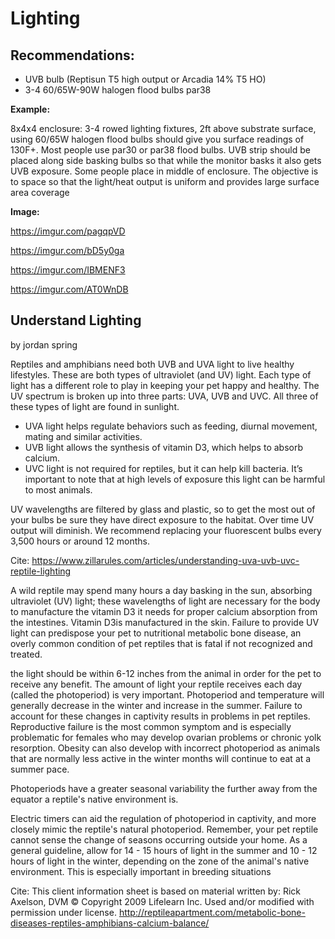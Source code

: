 # Lighting


## Recommendations: 

* UVB bulb (Reptisun T5 high output or Arcadia 14% T5 HO) 
* 3-4 60/65W-90W halogen flood bulbs par38

**Example:**  

8x4x4 enclosure: 3-4 rowed lighting fixtures, 2ft above substrate surface, using 60/65W halogen flood bulbs should give you surface readings of 130F+. Most people use par30 or par38 flood bulbs. UVB strip should be placed along side basking bulbs so that while the monitor basks it also gets UVB exposure. Some people place in middle of enclosure. The objective is to space so that the light/heat output is uniform and provides large surface area coverage

**Image:**  

https://imgur.com/pagqpVD

https://imgur.com/bD5y0ga

https://imgur.com/IBMENF3

https://imgur.com/AT0WnDB

## Understand Lighting

 by jordan spring

Reptiles and amphibians need both UVB and UVA light to live healthy lifestyles. These are both types of ultraviolet (and UV) light. Each type of light has a different role to play in keeping your pet happy and healthy. The UV spectrum is broken up into three parts: UVA, UVB and UVC. All three of these types of light are found in sunlight.

* UVA light helps regulate behaviors such as feeding, diurnal movement, mating and similar activities.
* UVB light allows the synthesis of vitamin D3, which helps to absorb calcium.
* UVC light is not required for reptiles, but it can help kill bacteria. It’s important to note that at high levels of exposure this light can be harmful to most animals.

UV wavelengths are filtered by glass and plastic, so to get the most out of your bulbs be sure they have direct exposure to the habitat. Over time UV output will diminish. We recommend replacing your fluorescent bulbs every 3,500 hours or around 12 months.

Cite: https://www.zillarules.com/articles/understanding-uva-uvb-uvc-reptile-lighting

A wild reptile may spend many hours a day basking in the sun, absorbing ultraviolet (UV) light; these wavelengths of light are necessary for the body to manufacture the vitamin D3 it needs for proper calcium absorption from the intestines. Vitamin D3is manufactured in the skin. Failure to provide UV light can predispose your pet to nutritional metabolic bone disease, an overly common condition of pet reptiles that is fatal if not recognized and treated.

the light should be within 6-12 inches from the animal in order for the pet to receive any benefit.
The amount of light your reptile receives each day (called the photoperiod) is very important. Photoperiod and temperature will generally decrease in the winter and increase in the summer. Failure to account for these changes in captivity results in problems in pet reptiles. Reproductive failure is the most common symptom and is especially problematic for females who may develop ovarian problems or chronic yolk resorption. Obesity can also develop with incorrect photoperiod as animals that are normally less active in the winter months will continue to eat at a summer pace.

Photoperiods have a greater seasonal variability the further away from the equator a reptile's native environment is.

Electric timers can aid the regulation of photoperiod in captivity, and more closely mimic the reptile's natural photoperiod. Remember, your pet reptile cannot sense the change of seasons occurring outside your home. As a general guideline, allow for 14 - 15 hours of light in the summer and 10 - 12 hours of light in the winter, depending on the zone of the animal's native environment. This is especially important in breeding situations

Cite: This client information sheet is based on material written by: Rick Axelson, DVM
© Copyright 2009 Lifelearn Inc. Used and/or modified with permission under license.
http://reptileapartment.com/metabolic-bone-diseases-reptiles-amphibians-calcium-balance/
